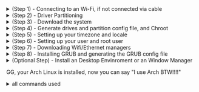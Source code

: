 <details>
<summary>(Step 1) - Connecting to an Wi-Fi, if not connected via cable</summary>

> **if your Ethernet cable is connected, you can skip this step**

**1) you need to get your wifi device name, you can do it with the command:**
- "```iwctl station device list```"

**2) you need to make your wifi device scan for networks, you can do it with the command:**
- "```iwctl station your_wifi_device_name scan```"

**3) then you list the available networks, you can do it with the command:**
- "```iwctl station your_wifi_device_name get-networks```"

**4) connect to your desired network, you can do it with the command:**
- "```iwctl station your_wifi_device_name connect your_desired_network```"
  
</details>


<details>
<summary>(Step 2) - Driver Partitioning</summary>
  
> **for creating, deleting, changing types and changing size of partitions, i recommend you to use the command "```cfdisk your_device_name```"**

> **you can list your partitions and devices with the command "```lsblk```"**

> **your device name normally is smth like: "/dev/sdY", where "Y" is the letter of your device, (per example: your SSD may have the name "/dev/sda" and your HD may have the name "/dev/sdb")**

> **your partition name normally is smth like: "/dev/sdaX", where "X" is the number of the partition**

> **for the more basic installation you will need only 3 partitions, and the partitions is the followings:**
> - root
> - boot
> - Swap


**1) you need to create those 3 partitions with the correct type and enough size**
- root partition needs to have the "Linux Filesystem" type and the size i recommend atleast 20GB
- boot partition needs to have the "EFI System" type and the size i recommend 1GB
- swap partition needs to have the "Linux Swap" type and the size i recommend atleast 8GB


**2) after your create all partition with the correct type and with the necessary size, you need to format all partitions**
- root partition needs to be formatted with the "```mkfs.ext4 your_root_partition_name```" command
- boot partition needs to be formatted with the "```mkfs.fat -F 32 your_boot_partition_name```" command
- swap partition needs to be formatted with the "```mkswap your_swap_partition_name```" command

**3) after you create all necessary partitions, define the correct types and format everything, you need to mount those partition**
- root partition needs to be mounted in "/mnt", with the "```mount your_root_partition_name /mnt```" command
- boot partition needs to be mounted in "/mnt/boot/efi", but those folders doesn't exist yet, so you need to create them with the "```mkdir -p /mnt/boot/efi```" command and mount with with the "```mount your_boot_partition_name /mnt/boot/efi```" command
- swap partition needs to be ""turned on"" with the "```swapon your_swap_partition_name```" command

</details>



<details>
<summary>(Step 3) - Download the system</summary>

**1) you neeed to download all the necessary packages of the system in the mounted root partition, you can do it with the command:**
- "```pacstrap /mnt base linux linux-firmware```"

</details>



<details>
<summary>(Step 4) - Generate drives and partition config file, and Chroot</summary>

**1) you need to generate the fstab config file, you can do it with the command:**
   - "```genfstab -U -p /mnt >> /mnt/etc/fstab```"


**2) you need to enter your mounted root partition, you can do it with the command:**
   - "```arch-chroot /mnt```"

</details>



<details>
<summary>(Step 5) - Setting up your timezone and locale</summary>
  
> **you can list the available continents with "```ls /usr/share/zoneinfo/```"** command

> **you can list the available countries within in your continents with "```ls /usr/share/zoneinfo/your_continent/```"** command

  **1) you need to set your timezone, you can do it with the command:**
  - "```ln -sf /usr/share/zoneinfo/your_continent/your_country```"

  **2) then you need to sync your system with your defined timezone, you can do it with the command:**
  - "```hwclock --systohc```"
    
  **3) you will need to download a text editor to edit the locale config file, you can do it with the command:**
  - "```pacman -Sy nano```"
    
  **4) then you will need to edit the locale file, you will need to uncomment (remove the '#' from your desired locale), per example, if you want the US locale, you need to remove the '#' in the "en_US.UTF-8 UTF-8" line, also take note to uncommend the line that has the UTF-8 text, you can open the text editor with the following command:**
  - "```nano /etc/locale.gen```"
    
  **5) then you need to sync your system with your defined locale, you can do it with the command:**
  - "```locale-gen```"
</details>




<details>
<summary>(Step 6) - Setting up your user and root user</summary>

**1) you need to create your user, you can do it with the command: (remember to change "your_username", to your desired user name)**
- "```useradd -m -g users -G wheel,storage,power -s /bin/bash your_username```"

**2) you need set a password to your user with the command:**
- "```passwd your_username```"

**3) you need set a password to the root user with the command:**
- "```passwd```"

**4) you need to download the permission manager, you can do it with the command:**
- "```pacman -Sy sudo```"

**5) then you need to edit the users permissions config file ("/etc/sudoers"), you need to uncomment (remove the '#'), in the line "%wheel ALL=(ALL:ALL) ALL", you can do it with the command:**
- "```nano /etc/sudoers```" 

</details>




<details>
<summary>(Step 7) - Downloading Wifi/Ethernet managers</summary>

**1) for the entire support for wifi and ethernet support you need to install some packages, and you can do it with the command:**
- "```pacman -Sy networkmanager iwd dhcp dhcpcd"

**2) then you need to make it start with the system, you can do it with the command:**
- "```systemctl enable NetworkManager dhcpcd"

</details>




<details>
<summary>(Step 8) - Installing GRUB and generating the GRUB config file</summary>

**1) you need to download GRUB and efibootmgr, and you can do it with the command:**
- "```pacman -Sy --noconfirm grub efibootmgr```"

**2) then you need to start grub installation, you can do it with the command:**
- "```grub-install --target=x86_64-efi --efi-directory=/boot/efi --bootloader-id=arch_BTW --recheck```"

**3) and to finish it, you need to generate the GRUB config file, you can do it with the command:**
- "```grub-mkconfig -o /boot/grub/grub.cfg```"

</details>




<details>
<summary>(Optional Step) - Install an Desktop Envinroment or an Window Manager</summary>

**option 1) Install GNOME and GDM, you can do it with the command:**
- "```pacman -Sy gnome gdm```"
then enable gdm to start when the system boot
- "```systemctl enable gdm```"

**option 2) Install KDE and SDDM, you can do it with the command:**
- "```pacman -Sy plasma-desktop sddm"
then enable gdm to start when the system boot
- "```systemctl enable sddm```"

**option 3) Install Hyprland and SDDM, you can do it with the command:**
- "```pacman -Sy hyprland sddm```"
then enable gdm to start when the system boot
- "```systemctl enable sddm```"

</details>

GG, your Arch Linux is installed, now you can say "I use Arch BTW!!!!"

<details>
<summary>all commands used</summary>
  
- cfdisk
- mkfs.ext4 root_partition_name
- mkfs.fat -F 32 boot_partition_name
- mkswap swap_partition_name
- mount root_partition_name /mnt
- mkdir -p /mnt/boot/efi
- mount boot_partition_name /mnt/boot/efi
- swapon swap_partition_name
- pacstrap /mnt base linux linux-firmware
- genfstab -U -p /mnt >> /mnt/etc/fstab
- arch-chroot /mnt
- ln -sf /usr/share/zoneinfo/your_continent/your_time_zone /etc/localtime
- hwclock --systohc
- pacman -S nano
- nano /etc/locale.gen
- locale-gen
- useradd -m -g users -G wheel,storage,power -s /bin/bash your_username
- passwd your_username
- passwd
- pacman -S --noconfirm networkmanager dhcpcd dhcp
- systemctl enable NetworkManager dhcpcd
- nano /etc/sudoers
- pacman -S --noconfirm grub efibootmgr
- grub-install --target=x86_64-efi --efi-directory=/boot/efi --bootloader-id=arch_grub --recheck
- grub-mkconfig -o /boot/grub/grub.cfg

</details>

